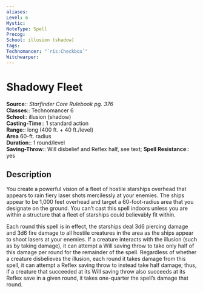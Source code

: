 ```yaml
---
aliases: 
Level: 6
Mystic: 
NoteType: Spell
Precog: 
School: illusion (shadow)
tags: 
Technomancer: "`ris:Checkbox`"
Witchwarper: 
---
```


# Shadowy Fleet

**Source**:: _Starfinder Core Rulebook pg. 376_  
**Classes**:: Technomancer 6  
**School**:: illusion (shadow)  
**Casting-Time**:: 1 standard action  
**Range**:: long (400 ft. + 40 ft./level)  
**Area** 60-ft. radius  
**Duration**:: 1 round/level  
**Saving-Throw**:: Will disbelief and Reflex half, see text;
**Spell Resistance**:: yes

## Description

You create a powerful vision of a fleet of hostile starships overhead that appears to rain fiery laser shots mercilessly at your enemies. The ships appear to be 1,000 feet overhead and target a 60-foot-radius area that you designate on the ground. You can’t cast this spell indoors unless you are within a structure that a fleet of starships could believably fit within.

Each round this spell is in effect, the starships deal 3d6 piercing damage and 3d6 fire damage to all hostile creatures in the area as the ships appear to shoot lasers at your enemies. If a creature interacts with the illusion (such as by taking damage), it can attempt a Will saving throw to take only half of this damage per round for the remainder of the spell. Regardless of whether a creature disbelieves the illusion, each round it takes damage from this spell, it can attempt a Reflex saving throw to instead take half damage; thus, if a creature that succeeded at its Will saving throw also succeeds at its Reflex save in a given round, it takes one-quarter the spell’s damage that round.
